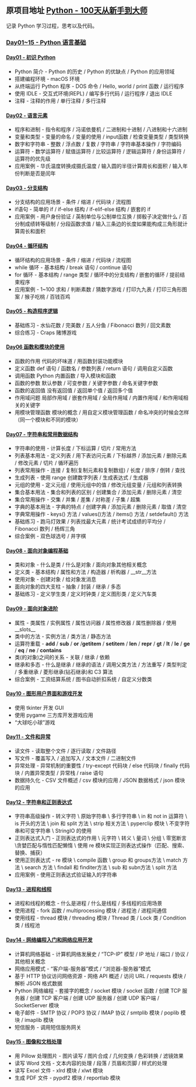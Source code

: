 ## 原项目地址 [Python - 100天从新手到大师](https://github.com/jackfrued/Python-100-Days)
记录 Python 学习过程，思考以及代码。

### [Day01~15 - Python 语言基础](./Day01-15)

#### [Day01 - 初识 Python](./Day01-15/01.初识Python.md)
* Python 简介 - Python 的历史 / Python 的优缺点 / Python 的应用领域
* 搭建编程环境 - macOS 环境
* 从终端运行 Python 程序 - DOS 命令 / Hello, world / print 函数 / 运行程序
* 使用 IDLE - 交互式环境(REPL) / 编写多行代码 / 运行程序 / 退出 IDLE
* 注释 - 注释的作用 / 单行注释 / 多行注释

#### [Day02 - 语言元素](./Day01-15/02.语言元素.md)
* 程序和进制 - 指令和程序 / 冯诺依曼机 / 二进制和十进制 / 八进制和十六进制
* 变量和类型 - 变量的命名 / 变量的使用 / input函数 / 检查变量类型 / 类型转换
* 数字和字符串 - 整数 / 浮点数 / 复数 / 字符串 / 字符串基本操作 / 字符编码
* 运算符 - 数学运算符 / 赋值运算符 / 比较运算符 / 逻辑运算符 / 身份运算符 / 运算符的优先级
* 应用案例 - 华氏温度转换成摄氏温度 / 输入圆的半径计算周长和面积 / 输入年份判断是否是闰年

#### [Day03 - 分支结构](./Day01-15/03.分支结构.md)
* 分支结构的应用场景 - 条件 / 缩进 / 代码块 / 流程图
* if语句 - 简单的 if / if-else 结构 / if-elif-else 结构 / 嵌套的 if
* 应用案例 - 用户身份验证 / 英制单位与公制单位互换 / 掷骰子决定做什么 / 百分制成绩转等级制 / 分段函数求值 / 输入三条边的长度如果能构成三角形就计算周长和面积

#### [Day04 - 循环结构](./Day01-15/04.循环结构.md)
* 循环结构的应用场景 - 条件 / 缩进 / 代码块 / 流程图
* while 循环 - 基本结构 / break 语句 / continue 语句
* for 循环 - 基本结构 / range 类型 / 循环中的分支结构 / 嵌套的循环 / 提前结束程序
* 应用案例 - 1~100 求和 / 判断素数 / 猜数字游戏 / 打印九九表 / 打印三角形图案 / 猴子吃桃 / 百钱百鸡

#### [Day05 - 构造程序逻辑](./Day01-15/05.构造程序逻辑.md)
* 基础练习 - 水仙花数 / 完美数 / 五人分鱼 / Fibonacci 数列 / 回文素数
* 综合练习 - Craps 赌博游戏

#### [Day06 函数和模块的使用](./Day01-15/06.函数和模块的使用.md)

* 函数的作用 代码的坏味道 / 用函数封装功能模块
* 定义函数 def 语句 / 函数名 / 参数列表 / return 语句 / 调用自定义函数
* 调用函数 Python 内置函数 /  导入模块和函数
* 函数的参数 默认参数 / 可变参数 / 关键字参数 / 命名关键字参数
* 函数的返回值 没有返回值  / 返回单个值 / 返回多个值
* 作用域问题 局部作用域 / 嵌套作用域 / 全局作用域 / 内置作用域 / 和作用域相关的关键字
* 用模块管理函数 模块的概念 / 用自定义模块管理函数 / 命名冲突的时候会怎样（同一个模块和不同的模块）

#### [Day07 - 字符串和常用数据结构](./Day01-15/07.字符串和常用数据结构.md)

- 字符串的使用 - 计算长度 / 下标运算 / 切片 / 常用方法
- 列表基本用法 - 定义列表 / 用下表访问元素 / 下标越界 / 添加元素 / 删除元素 / 修改元素 / 切片 / 循环遍历
- 列表常用操作 - 连接 / 复制(复制元素和复制数组) / 长度 / 排序 / 倒转 / 查找
- 生成列表 - 使用 range 创建数字列表 / 生成表达式 / 生成器
- 元组的使用 - 定义元组 / 使用元组中的值 / 修改元组变量 / 元组和列表转换
- 集合基本用法 - 集合和列表的区别 /  创建集合 / 添加元素 / 删除元素 /  清空
- 集合常用操作 - 交集 / 并集 / 差集 / 对称差 / 子集 / 超集
- 字典的基本用法 - 字典的特点 / 创建字典 / 添加元素 / 删除元素 / 取值 / 清空
- 字典常用操作 - keys() 方法 / values()方法 / items() 方法 / setdefault() 方法
- 基础练习 - 跑马灯效果 / 列表找最大元素 / 统计考试成绩的平均分 / Fibonacci 数列 / 杨辉三角
- 综合案例 - 双色球选号 / 井字棋

#### [Day08 - 面向对象编程基础](./Day01-15/08.面向对象编程基础.md)
* 类和对象 - 什么是类 / 什么是对象 / 面向对象其他相关概念
* 定义类 - 基本结构 / 属性和方法 / 构造器 / 析构器 / __str__方法
* 使用对象 - 创建对象 / 给对象发消息
* 面向对象的四大支柱 - 抽象 / 封装 / 继承 / 多态
* 基础练习 - 定义学生类 / 定义时钟类 / 定义图形类 / 定义汽车类

#### [Day09 - 面向对象进阶](./Day01-15/09.面向对象进阶.md)
* 属性 - 类属性 / 实例属性 / 属性访问器 / 属性修改器 / 属性删除器 / 使用__slots__
* 类中的方法 - 实例方法 / 类方法 / 静态方法
* 运算符重载 - __add__ / __sub__ / __or__ /__getitem__ / __setitem__ / __len__ / __repr__ / __gt__ / __lt__ / __le__ / __ge__ / __eq__ / __ne__ / __contains__
* 类(的对象)之间的关系 - 关联 / 继承 / 依赖
* 继承和多态 - 什么是继承 / 继承的语法 / 调用父类方法 / 方法重写 / 类型判定 / 多重继承 / 菱形继承(钻石继承)和 C3 算法
* 综合案例 - 工资结算系统 / 图书自动折扣系统 / 自定义分数类

#### [Day10 - 图形用户界面和游戏开发](./Day01-15/10.图形用户界面和游戏开发.md)
* 使用 tkinter 开发 GUI
* 使用 pygame 三方库开发游戏应用
* “大球吃小球”游戏

#### [Day11 - 文件和异常](./Day01-15/11.文件和异常.md)
* 读文件 - 读取整个文件 / 逐行读取 / 文件路径
* 写文件 - 覆盖写入 / 追加写入 / 文本文件 / 二进制文件
* 异常处理 - 异常机制的重要性 / try-except 代码块 / else 代码块 / finally 代码块 / 内置异常类型 / 异常栈 / raise 语句
* 数据持久化 - CSV 文件概述 / csv 模块的应用 / JSON 数据格式 / json 模块的应用

#### [Day12 - 字符串和正则表达式](./Day01-15/12.字符串和正则表达式.md)

- 字符串高级操作 - 转义字符 \ 原始字符串 \ 多行字符串 \ in 和 not in 运算符 \  is 开头的方法 \  join 和 split 方法 \ strip 相关方法 \ pyperclip 模块 \ 不变字符串和可变字符串 \ StringIO 的使用
- 正则表达式入门 - 正则表达式的作用 \ 元字符 \ 转义 \ 量词 \ 分组 \ 零宽断言 \贪婪匹配与惰性匹配懒惰 \ 使用 re 模块实现正则表达式操作（匹配、搜索、替换、捕获）
- 使用正则表达式 - re 模块 \ compile 函数 \ group 和 groups方法 \ match 方法 \ search 方法 \ findall 和 finditer方法 \ sub 和 subn方法 \ split 方法
- 应用案例 - 使用正则表达式验证输入的字符串


#### [Day13 - 进程和线程](./Day01-15/13.进程和线程.md)

- 进程和线程的概念 - 什么是进程 / 什么是线程 / 多线程的应用场景
- 使用进程 - fork 函数 / multiprocessing 模块 / 进程池 / 进程间通信
- 使用线程 - thread 模块 / threading 模块 / Thread 类 / Lock 类 / Condition 类 / 线程池

#### [Day14 - 网络编程入门和网络应用开发](./Day01-15/14.网络编程入门和网络应用开发.md)

* 计算机网络基础 - 计算机网络发展史 / “TCP-IP” 模型 / IP 地址 / 端口 / 协议 / 其他相关概念
* 网络应用模式 - “客户端-服务器”模式 / “浏览器-服务器”模式
* 基于 HTTP 协议访问网络资源 - 网络 API 概述 / 访问 URL / requests 模块 / 解析 JSON 格式数据
* Python 网络编程 - 套接字的概念 / socket 模块 / socket 函数 / 创建 TCP 服务器 / 创建 TCP 客户端 / 创建 UDP 服务器 / 创建 UDP 客户端 / SocketServer 模块
* 电子邮件 - SMTP 协议 / POP3 协议 / IMAP 协议 / smtplib 模块 / poplib 模块 / imaplib 模块
* 短信服务 - 调用短信服务网关

#### [Day15 - 图像和文档处理](./Day01-15/15.图像和办公文档处理.md)
* 用 Pillow 处理图片 - 图片读写 / 图片合成 / 几何变换 / 色彩转换 / 滤镜效果
* 读写 Word 文档 - 文本内容的处理 / 段落 / 页眉和页脚 / 样式的处理
* 读写 Excel 文件 - xlrd 模块 / xlwt 模块
* 生成 PDF 文件 - pypdf2 模块 / reportlab 模块
